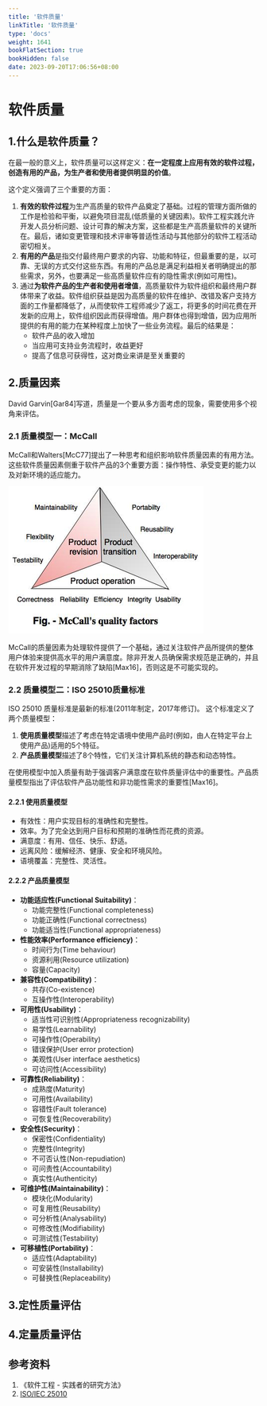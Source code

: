 ```yaml
---
title: '软件质量'
linkTitle: '软件质量'
type: 'docs'
weight: 1641
bookFlatSection: true
bookHidden: false
date: 2023-09-20T17:06:56+08:00
---
```


# 软件质量

## 1.什么是软件质量？

在最一般的意义上，软件质量可以这样定义：**在一定程度上应用有效的软件过程，创造有用的产品，为生产者和使用者提供明显的价值**。

这个定义强调了三个重要的方面：
1. **有效的软件过程**为生产高质量的软件产品奠定了基础。过程的管理方面所做的工作是检验和平衡，以避免项目混乱(低质量的关键因素)。软件工程实践允许开发人员分析问题、设计可靠的解决方案，这些都是生产高质量软件的关键所在。最后，诸如变更管理和技术评审等普适性活动与其他部分的软件工程活动密切相关。
2. **有用的产品**是指交付最终用户要求的内容、功能和特征，但最重要的是，以可靠、无误的方式交付这些东西。有用的产品总是满足利益相关者明确提出的那些需求，另外，也要满足一些高质量软件应有的隐性需求(例如可用性)。
3. 通过**为软件产品的生产者和使用者增值**，高质量软件为软件组织和最终用户群体带来了收益。软件组织获益是因为高质量的软件在维护、改错及客户支持方面的工作量都降低了，从而使软件工程师减少了返工，将更多的时间花费在开发新的应用上，软件组织因此而获得增值。用户群体也得到增值，因为应用所提供的有用的能力在某种程度上加快了一些业务流程。最后的结果是：
   * 软件产品的收入增加
   * 当应用可支持业务流程时，收益更好
   * 提高了信息可获得性，这对商业来讲是至关重要的

## 2.质量因素
David Garvin[Gar84]写道，质量是一个要从多方面考虑的现象，需要使用多个视角来评估。

### 2.1 质量模型一：McCall
McCall和Walters[McC77]提出了一种思考和组织影响软件质量因素的有用方法。
这些软件质量因素侧重于软件产品的3个重要方面：操作特性、承受变更的能力以及对新环境的适应能力。

![](images/what-is-quality-01.png)

McCall的质量因素为处理软件提供了一个基础，通过关注软件产品所提供的整体用户体验来提供高水平的用户满意度。除非开发人员确保需求规范是正确的，并且在软件开发过程的早期消除了缺陷[Max16]，否则这是不可能实现的。

### 2.2 质量模型二：ISO 25010质量标准
ISO 25010 质量标准是最新的标准(2011年制定，2017年修订)。
这个标准定义了两个质量模型：
1. **使用质量模型**描述了考虑在特定语境中使用产品时(例如，由人在特定平台上使用产品)适用的5个特征。
2. **产品质量模型**描述了8个特性，它们关注计算机系统的静态和动态特性。

在使用模型中加入质量有助于强调客户满意度在软件质量评估中的重要性。产品质量模型指出了评估软件产品功能性和非功能性需求的重要性[Max16]。

#### 2.2.1 使用质量模型
* 有效性：用户实现目标的准确性和完整性。
* 效率。为了完全达到用户目标和预期的准确性而花费的资源。
* 满意度：有用、信任、快乐、舒适。
* 远离风险：缓解经济、健康、安全和环境风险。
* 语境覆盖：完整性、灵活性。

#### 2.2.2 产品质量模型
* **功能适应性(Functional Suitability)**：
  * 功能完整性(Functional completeness)
  * 功能正确性(Functional correctness)
  * 功能适当性(Functional appropriateness)
* **性能效率(Performance efficiency)**：
  * 时间行为(Time behaviour)
  * 资源利用(Resource utilization)
  * 容量(Capacity)
* **兼容性(Compatibility)**：
  * 共存(Co-existence)
  * 互操作性(Interoperability)
* **可用性(Usability)**：
  * 适当性可识别性(Appropriateness recognizability)
  * 易学性(Learnability)
  * 可操作性(Operability)
  * 错误保护(User error protection)
  * 美观性(User interface aesthetics)
  * 可访问性(Accessibility)
* **可靠性(Reliability)**：
  * 成熟度(Maturity)
  * 可用性(Availability)
  * 容错性(Fault tolerance)
  * 可恢复性(Recoverability)
* **安全性(Security)**：
  * 保密性(Confidentiality)
  * 完整性(Integrity)
  * 不可否认性(Non-repudiation)
  * 可问责性(Accountability)
  * 真实性(Authenticity)
* **可维护性(Maintainability)**：
  * 模块化(Modularity)
  * 可复用性(Reusability)
  * 可分析性(Analysability)
  * 可修改性(Modifiability)
  * 可测试性(Testability)
* **可移植性(Portability)**：
  * 适应性(Adaptability)
  * 可安装性(Installability)
  * 可替换性(Replaceability)

## 3.定性质量评估

## 4.定量质量评估

## 参考资料
1. 《软件工程 - 实践者的研究方法》
2. [ISO/IEC 25010](https://iso25000.com/index.php/en/iso-25000-standards/iso-25010)